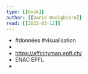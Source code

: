 ```yaml
---
type: [[book]]
author: [[Dario Rodighiero]]
read: [[2023-03-12]] 
---
```


- #données #visualisation
-
- https://affinitymap.epfl.ch/
- ENAC EPFL
-